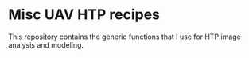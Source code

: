 # Misc UAV HTP recipes 
This repository contains the generic functions that I use for HTP image analysis and modeling. 
